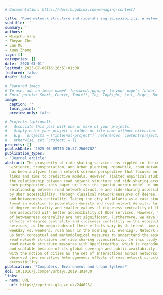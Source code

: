 ```yaml
---
# Documentation: https://docs.hugoblox.com/managing-content/

title: 'Road network structure and ride-sharing accessibility: a network science perspective'
subtitle: ''
summary: ''
authors:
- Mingshu Wang
- Zheyan Chen
- Lan Mu
- Xuan Zhang
tags: []
categories: []
date: '2020-03-01'
lastmod: 2025-07-09T16:26:57+01:00
featured: false
draft: false

# Featured image
# To use, add an image named `featured.jpg/png` to your page's folder.
# Focal points: Smart, Center, TopLeft, Top, TopRight, Left, Right, BottomLeft, Bottom, BottomRight.
image:
  caption: ''
  focal_point: ''
  preview_only: false

# Projects (optional).
#   Associate this post with one or more of your projects.
#   Simply enter your project's folder or file name without extension.
#   E.g. `projects = ["internal-project"]` references `content/project/deep-learning/index.md`.
#   Otherwise, set `projects = []`.
projects: []
publishDate: '2025-07-09T15:26:57.266070Z'
publication_types:
- "Journal article"
abstract: The prosperity of ride-sharing services has rippled in the communities of
  GIScience, transportation, and urban planning. Meanwhile, road network structure
  has been analyzed from a network science perspective that focuses on nodes and relational
  links and aims to predictive models. However, limited empirical studies have explored
  the relationship between road network structure and ride-sharing accessibility through
  such perspective. This paper utilizes the spatial Durbin model to understand the
  relationship between road network structure and ride-sharing accessibility, proxied
  by Uber accessibility, through classical network measures of degree, closeness,
  and betweenness centrality. Taking the city of Atlanta as a case study, we have
  found in addition to population density and road network density, larger values
  of degree centrality and smaller values of closeness centrality of the road network
  are associated with better accessibility of Uber services. However, the effects
  of betweenness centrality are not significant. Furthermore, we have revealed heterogeneous
  effects of degree centrality and closeness centrality on the accessibility of Uber
  services, as the magnitudes of their effects vary by different time windows (i.e.,
  weekday vs. weekend, rush hour in the morning vs. evening). Network science provides
  us both conceptual and methodological measures to understand the association between
  road network structure and ride-sharing accessibility. In this study, we constructed
  road network structure measures with OpenStreetMap, which is reproducible, replicable,
  and scalable because of its global coverage and public availability. The study resonates
  with the notion of cities as the set of interactions across networks, as we have
  observed time-sensitive heterogeneous effects of road network structure on ride-sharing
  accessibility.
publication: '*Computers, Environment and Urban Systems*'
doi: 10.1016/j.compenvurbsys.2019.101430
links:
- name: URL
  url: https://eprints.gla.ac.uk/244623/
---
```

